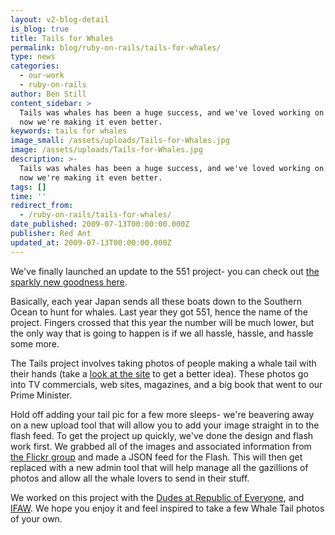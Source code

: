 ```yaml
---
layout: v2-blog-detail
is_blog: true
title: Tails for Whales
permalink: blog/ruby-on-rails/tails-for-whales/
type: news
categories:
  - our-work
  - ruby-on-rails
author: Ben Still
content_sidebar: >
  Tails was whales has been a huge success, and we've loved working on it. And
  now we're making it even better.
keywords: tails for whales
image_small: /assets/uploads/Tails-for-Whales.jpg
image: /assets/uploads/Tails-for-Whales.jpg
description: >-
  Tails was whales has been a huge success, and we've loved working on it. And
  now we're making it even better.
tags: []
time: ''
redirect_from:
  - /ruby-on-rails/tails-for-whales/
date_published: 2009-07-13T00:00:00.000Z
publisher: Red Ant
updated_at: 2009-07-13T00:00:00.000Z
---
```


We've finally launched an update to the 551 project- you can check out [the sparkly new goodness here](http://tailsforwhales.org).

Basically, each year Japan sends all these boats down to the Southern Ocean to hunt for whales. Last year they got 551, hence the name of the project. Fingers crossed that this year the number will be much lower, but the only way that is going to happen is if we all hassle, hassle, and hassle some more.

The Tails project involves taking photos of people making a whale tail with their hands (take a [look at the site](http://www.tailsforwhales.org/) to get a better idea). These photos go into TV commercials, web sites, magazines, and a big book that went to our Prime Minister.

Hold off adding your tail pic for a few more sleeps- we're beavering away on a new upload tool that will allow you to add your image straight in to the flash feed. To get the project up quickly, we've done the design and flash work first. We grabbed all of the images and associated information from [the Flickr group](http://www.flickr.com/groups/551) and made a JSON feed for the Flash. This will then get replaced with a new admin tool that will help manage all the gazillions of photos and allow all the whale lovers to send in their stuff.

We worked on this project with the [Dudes at Republic of Everyone](http://www.republicofeveryone.com/), and [IFAW](http://www.ifaw.org). We hope you enjoy it and feel inspired to take a few Whale Tail photos of your own.
